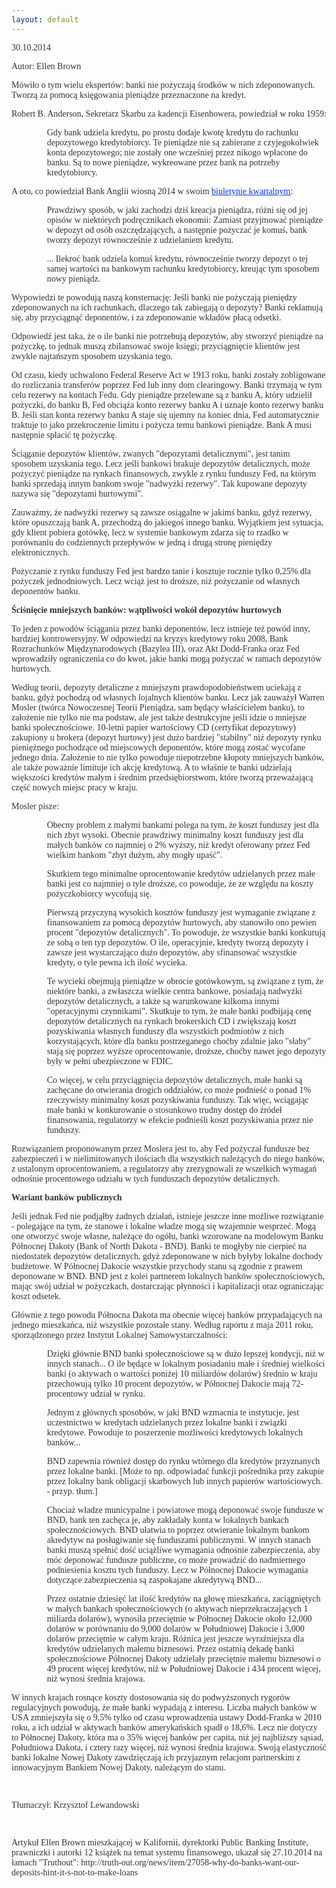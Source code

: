 ```yaml
---
layout: default
---
```


<!--216-->
<p style="margin-top: 0px; margin-right: 0px; margin-left: 0px; font-family: 'Times New Roman'; color: rgb(50, 51, 51);">30.10.2014</p>
<p style="margin-top: 0px; margin-right: 0px; margin-left: 0px; font-family: 'Times New Roman'; color: rgb(50, 51, 51);">Autor: Ellen Brown</p><p style="margin-top: 0px; margin-right: 0px; margin-left: 0px; font-family: 'Times New Roman'; color: rgb(50, 51, 51);">Mówiło o tym wielu ekspertów: banki nie pożyczają środków w nich zdeponowanych. Tworzą za pomocą księgowania pieniądze przeznaczone na kredyt.</p><p style="margin-top: 0px; margin-right: 0px; margin-left: 0px; font-family: 'Times New Roman'; color: rgb(50, 51, 51);">Robert B. Anderson, Sekretarz Skarbu za kadencji Eisenhowera, powiedział w roku 1959:</p><p style="margin-top: 0px; margin-right: 0px; margin-left: 56.7px; font-family: 'Times New Roman'; color: rgb(50, 51, 51);">Gdy bank udziela kredytu, po prostu dodaje kwotę kredytu do rachunku depozytowego kredytobiorcy. Te pieniądze nie są zabierane z czyjegokolwiek konta depozytowego; nie zostały one wcześniej przez nikogo wpłacone do banku. Są to nowe pieniądze, wykreowane przez bank na potrzeby kredytobiorcy.</p><p style="margin-top: 0px; margin-right: 0px; margin-left: 0px; font-family: 'Times New Roman'; color: rgb(50, 51, 51);">A oto, co powiedział Bank Anglii wiosną 2014 w swoim <a href="http://www.bankofengland.co.uk/publications/Documents/quarterlybulletin/2014/qb14q1prereleasemoneycreation.pdf"><span style="text-decoration: underline ; color: #0433ff">biuletynie kwartalnym</span></a>:</p><p style="margin-top: 0px; margin-right: 0px; margin-left: 56.7px; font-family: 'Times New Roman'; color: rgb(50, 51, 51);">Prawdziwy sposób, w jaki zachodzi dziś kreacja pieniądza, różni się od jej opisów w niektórych podręcznikach ekonomii: Zamiast przyjmować pieniądze w depozyt od osób oszczędzających, a następnie pożyczać je komuś, bank tworzy depozyt równocześnie z udzielaniem kredytu.</p><p style="margin-top: 0px; margin-right: 0px; margin-left: 56.7px; font-family: 'Times New Roman'; color: rgb(50, 51, 51);">... Ilekroć bank udziela komuś kredytu, równocześnie tworzy depozyt o tej samej wartości na bankowym rachunku kredytobiorcy, kreując tym sposobem nowy pieniądz.</p><p style="margin-top: 0px; margin-right: 0px; margin-left: 0px; font-family: 'Times New Roman'; color: rgb(50, 51, 51);">Wypowiedzi te powodują naszą konsternację: Jeśli banki nie pożyczają pieniędzy zdeponowanych na ich rachunkach, dlaczego tak zabiegają o depozyty? Banki reklamują się, aby przyciągnąć deponentów, i za zdeponowanie wkładów płacą odsetki.</p><p style="margin-top: 0px; margin-right: 0px; margin-left: 0px; font-family: 'Times New Roman'; color: rgb(50, 51, 51);">Odpowiedź jest taka, że o ile banki nie potrzebują depozytów, aby stworzyć pieniądze na pożyczkę, to jednak muszą zbilansować swoje księgi; przyciągnięcie klientów jest zwykle najtańszym sposobem uzyskania tego.</p><p style="margin-top: 0px; margin-right: 0px; margin-left: 0px; font-family: 'Times New Roman'; color: rgb(50, 51, 51);">Od czasu, kiedy uchwalono Federal Reserve Act w 1913 roku, banki zostały zobligowane do rozliczania transferów poprzez Fed lub inny dom clearingowy. Banki trzymają w tym celu rezerwy na kontach Fedu. Gdy pieniądze przelewane są z banku A, który udzielił pożyczki, do banku B, Fed obciąża konto rezerwy banku A i uznaje konto rezerwy banku B. Jeśli stan konta rezerwy banku A staje się ujemny na koniec dnia, Fed automatycznie traktuje to jako przekroczenie limitu i pożycza temu bankowi pieniądze. Bank A musi następnie spłacić tę pożyczkę.</p><p style="margin-top: 0px; margin-right: 0px; margin-left: 0px; font-family: 'Times New Roman'; color: rgb(50, 51, 51);">Ściąganie depozytów klientów, zwanych "depozytami detalicznymi", jest tanim sposobem uzyskania tego. Lecz jeśli bankowi brakuje depozytów detalicznych, może pożyczyć pieniądze na rynkach finansowych, zwykle z rynku funduszy Fed, na którym banki sprzedają innym bankom swoje "nadwyżki rezerwy". Tak kupowane depozyty nazywa się "depozytami hurtowymi".</p><p style="margin-top: 0px; margin-right: 0px; margin-left: 0px; font-family: 'Times New Roman'; color: rgb(50, 51, 51);">Zauważmy, że nadwyżki rezerwy są zawsze osiągalne w jakimś banku, gdyż rezerwy, które opuszczają bank A, przechodzą do jakiegoś innego banku. Wyjątkiem jest sytuacja, gdy klient pobiera gotówkę, lecz w systemie bankowym zdarza się to rzadko w porównaniu do codziennych przepływów w jedną i drugą stronę pieniędzy elektronicznych.</p><p style="margin-top: 0px; margin-right: 0px; margin-left: 0px; font-family: 'Times New Roman'; color: rgb(50, 51, 51);">Pożyczanie z rynku funduszy Fed jest bardzo tanie i kosztuje rocznie tylko 0,25% dla pożyczek jednodniowych. Lecz wciąż jest to droższe, niż pożyczanie od własnych deponentów banku.</p><p style="margin-top: 0px; margin-right: 0px; margin-left: 0px; font-family: 'Times New Roman'; color: rgb(50, 51, 51);"><b>Ściśnięcie mniejszych banków: wątpliwości wokół depozytów hurtowych</b></p><p style="margin-top: 0px; margin-right: 0px; margin-left: 0px; font-family: 'Times New Roman'; color: rgb(50, 51, 51);">To jeden z powodów ściągania przez banki deponentów, lecz istnieje też powód inny, bardziej kontrowersyjny. W odpowiedzi na kryzys kredytowy roku 2008, Bank Rozrachunków Międzynarodowych (Bazylea III), oraz Akt Dodd-Franka oraz Fed wprowadziły ograniczenia co do kwot, jakie banki mogą pożyczać w ramach depozytów hurtowych.</p><p style="margin-top: 0px; margin-right: 0px; margin-left: 0px; font-family: 'Times New Roman'; color: rgb(50, 51, 51);">Według teorii, depozyty detaliczne z mniejszym prawdopodobieństwem uciekają z banku, gdyż pochodzą od własnych lojalnych klientów banku. Lecz jak zauważył Warren Mosler (twórca Nowoczesnej Teorii Pieniądza, sam będący właścicielem banku), to założenie nie tylko nie ma podstaw, ale jest także destrukcyjne jeśli idzie o mniejsze banki społecznościowe. 10-letni papier wartościowy CD (certyfikat depozytowy) zakupiony u brokera (depozyt hurtowy) jest dużo bardziej "stabilny" niż depozyty rynku pieniężnego pochodzące od miejscowych deponentów, które mogą zostać wycofane jednego dnia. Założenie to nie tylko powoduje niepotrzebne kłopoty mniejszych banków, ale także poważnie limituje ich akcję kredytową. A to właśnie te banki udzielają większości kredytów małym i średnim przedsiębiorstwom, które tworzą przeważającą część nowych miejsc pracy w kraju.</p><p style="margin-top: 0px; margin-right: 0px; margin-left: 0px; font-family: 'Times New Roman'; color: rgb(50, 51, 51);">Mosler pisze:&nbsp;</p><p style="margin-top: 0px; margin-right: 0px; margin-left: 56.7px; font-family: 'Times New Roman'; color: rgb(50, 51, 51);">Obecny problem z małymi bankami polega na tym, że koszt funduszy jest dla nich zbyt wysoki. Obecnie prawdziwy minimalny koszt funduszy jest dla małych banków co najmniej o 2% wyższy, niż kredyt oferowany przez Fed wielkim bankom "zbyt dużym, aby mogły upaść".</p><p style="margin-top: 0px; margin-right: 0px; margin-left: 56.7px; font-family: 'Times New Roman'; color: rgb(50, 51, 51);">Skutkiem tego minimalne oprocentowanie kredytów udzielanych przez małe banki jest co najmniej o tyle droższe, co powoduje, że ze względu na koszty pożyczkobiorcy wycofują się.</p><p style="margin-top: 0px; margin-right: 0px; margin-left: 56.7px; font-family: 'Times New Roman'; color: rgb(50, 51, 51);">Pierwszą przyczyną wysokich kosztów funduszy jest wymaganie związane z finansowaniem za pomocą depozytów hurtowych, aby stanowiło ono pewien procent "depozytów detalicznych". To powoduje, że wszystkie banki konkurują ze sobą o ten typ depozytów. O ile, operacyjnie, kredyty tworzą depozyty i zawsze jest wystarczająco dużo depozytów, aby sfinansować wszystkie kredyty, o tyle pewna ich ilość wycieka.&nbsp;</p><p style="margin-top: 0px; margin-right: 0px; margin-left: 56.7px; font-family: 'Times New Roman'; color: rgb(50, 51, 51);">Te wycieki obejmują pieniądze w obrocie gotówkowym, są związane z tym, że niektóre banki, a zwłaszcza wielkie centra bankowe, posiadają nadwyżki depozytów detalicznych, a także są warunkowane kilkoma innymi "operacyjnymi czynnikami". Skutkuje to tym, że małe banki podbijają cenę depozytów detalicznych na rynkach brokerskich CD i zwiększają koszt pozyskiwania własnych funduszy dla wszystkich podmiotów z nich korzystających, które dla banku postrzeganego choćby zdalnie jako "słaby" stają się poprzez wyższe oprocentowanie, droższe, choćby nawet jego depozyty były w pełni ubezpieczone w FDIC.</p><p style="margin-top: 0px; margin-right: 0px; margin-left: 56.7px; font-family: 'Times New Roman'; color: rgb(50, 51, 51);">Co więcej, w celu przyciągnięcia depozytów detalicznych, małe banki są zachęcane do otwierania drogich oddziałów, co może podnieść o ponad 1% rzeczywisty minimalny koszt pozyskiwania funduszy. Tak więc, wciągając małe banki w konkurowanie o stosunkowo trudny dostęp do źródeł finansowania, regulatorzy w efekcie podnieśli koszt pozyskiwania przez nie funduszy.</p><p style="margin-top: 0px; margin-right: 0px; margin-left: 0px; font-family: 'Times New Roman'; color: rgb(50, 51, 51);">Rozwiązaniem proponowanym przez Moslera jest to, aby Fed pożyczał fundusze bez zabezpieczeń i w nielimitowanych ilościach dla wszystkich należących do niego banków, z ustalonym oprocentowaniem, a regulatorzy aby zrezygnowali ze wszelkich wymagań odnośnie procentowego udziału w tych funduszach depozytów detalicznych.</p><p style="margin-top: 0px; margin-right: 0px; margin-left: 0px; font-family: 'Times New Roman'; color: rgb(50, 51, 51);"><b>Wariant banków publicznych</b></p><p style="margin-top: 0px; margin-right: 0px; margin-left: 0px; font-family: 'Times New Roman'; color: rgb(50, 51, 51);">Jeśli jednak Fed nie podjąłby żadnych działań, istnieje jeszcze inne możliwe rozwiązanie - polegające na tym, że stanowe i lokalne władze mogą się wzajemnie wesprzeć. Mogą one otworzyć swoje własne, należące do ogółu, banki wzorowane na modelowym Banku Północnej Dakoty (Bank of North Dakota - BND). Banki te mogłyby nie cierpieć na niedostatek depozytów detalicznych, gdyż zdeponowane w nich byłyby lokalne dochody budżetowe. W Północnej Dakocie wszystkie przychody stanu są zgodnie z prawem deponowane w BND. BND jest z kolei partnerem lokalnych banków społecznościowych, mając swój udział w pożyczkach, dostarczając płynności i kapitalizacji oraz ograniczając koszt odsetek.</p><p style="margin-top: 0px; margin-right: 0px; margin-left: 0px; font-family: 'Times New Roman'; color: rgb(50, 51, 51);">Głównie z tego powodu Północna Dakota ma obecnie więcej banków przypadających na jednego mieszkańca, niż wszystkie pozostałe stany. Według raportu z maja 2011 roku, sporządzonego przez Instytut Lokalnej Samowystarczalności:</p><p style="margin-top: 0px; margin-right: 0px; margin-left: 56.7px; font-family: 'Times New Roman'; color: rgb(50, 51, 51);">Dzięki głównie BND banki społecznościowe są w dużo lepszej kondycji, niż w innych stanach... O ile będące w lokalnym posiadaniu małe i średniej wielkości banki (o aktywach o wartości poniżej 10 miliardów dolarów) średnio w kraju przechowują tylko 10 procent depozytów, w Północnej Dakocie mają 72-procentowy udział w rynku.</p><p style="margin-top: 0px; margin-right: 0px; margin-left: 56.7px; font-family: 'Times New Roman'; color: rgb(50, 51, 51);">Jednym z głównych sposobów, w jaki BND wzmacnia te instytucje, jest uczestnictwo w kredytach udzielanych przez lokalne banki i związki kredytowe. Powoduje to poszerzenie możliwości kredytowych lokalnych banków...</p><p style="margin-top: 0px; margin-right: 0px; margin-left: 56.7px; font-family: 'Times New Roman'; color: rgb(50, 51, 51);">BND zapewnia również dostęp do rynku wtórnego dla kredytów przyznanych przez lokalne banki. [Może to np. odpowiadać funkcji pośrednika przy zakupie przez lokalny bank obligacji skarbowych lub innych papierów wartościowych. - przyp. tłum.]</p><p style="margin-top: 0px; margin-right: 0px; margin-left: 56.7px; font-family: 'Times New Roman'; color: rgb(50, 51, 51);">Chociaż władze municypalne i powiatowe mogą deponować swoje fundusze w BND, bank ten zachęca je, aby zakładały konta w lokalnych bankach społecznościowych. BND ułatwia to poprzez otwieranie lokalnym bankom akredytyw na posługiwanie się funduszami publicznymi. W innych stanach banki muszą spełnić dość uciążliwe wymagania odnośnie zabezpieczenia, aby móc deponować fundusze publiczne, co może prowadzić do nadmiernego podniesienia kosztu tych funduszy. Lecz w Północnej Dakocie wymagania dotyczące zabezpieczenia są zaspokajane akredytywą BND...</p><p style="margin-top: 0px; margin-right: 0px; margin-left: 56.7px; font-family: 'Times New Roman'; color: rgb(50, 51, 51);">Przez ostatnie dziesięć lat ilość kredytów na głowę mieszkańca, zaciągniętych w małych bankach społecznościowych (o aktywach nieprzekraczających 1 miliarda dolarów), wynosiła przeciętnie w Północnej Dakocie około 12,000 dolarów w porównaniu do 9,000 dolarów w Południowej Dakocie i 3,000 dolarów przeciętnie w całym kraju. Różnica jest jeszcze wyraźniejsza dla kredytów udzielanych małemu biznesowi. Przez ostatnią dekadę banki społecznościowe Północnej Dakoty udzielały przeciętnie małemu biznesowi o 49 procent więcej kredytów, niż w Południowej Dakocie i 434 procent więcej, niż wynosi średnia krajowa.</p><p style="margin-top: 0px; margin-right: 0px; margin-left: 0px; font-family: 'Times New Roman'; color: rgb(50, 51, 51);">W innych krajach rosnące koszty dostosowania się do podwyższonych rygorów regulacyjnych powodują, że małe banki wypadają z interesu. Liczba małych banków w USA zmniejszyła się o 9,5% tylko od czasu wprowadzenia ustawy Dodd-Franka w 2010 roku, a ich udział w aktywach banków amerykańskich spadł o 18,6%. Lecz nie dotyczy to Północnej Dakoty, która ma o 35% więcej banków per capita, niż jej najbliższy sąsiad, Południowa Dakota, i cztery razy więcej, niż wynosi średnia krajowa. Swoją elastyczność banki lokalne Nowej Dakoty zawdzięczają ich przyjaznym relacjom partnerskim z innowacyjnym Bankiem Nowej Dakoty, należącym do stanu.</p><p style="margin-top: 0px; margin-right: 0px; margin-left: 0px; font-family: 'Times New Roman'; color: rgb(50, 51, 51); min-height: 15px;"><br></p><p style="margin-top: 0px; margin-right: 0px; margin-left: 0px; font-family: 'Times New Roman'; color: rgb(50, 51, 51);">Tłumaczył: Krzysztof Lewandowski</p><p style="margin-top: 0px; margin-right: 0px; margin-left: 0px; font-family: 'Times New Roman'; color: rgb(50, 51, 51); min-height: 15px;"><br></p><p style="margin-top: 0px; margin-right: 0px; margin-left: 0px; font-family: 'Times New Roman'; color: rgb(50, 51, 51);">

































</p><p style="margin-top: 0px; margin-right: 0px; margin-left: 0px; font-family: 'Times New Roman'; color: rgb(50, 51, 51);">Artykuł Ellen Brown mieszkającej w Kalifornii, dyrektorki Public Banking Institute, prawniczki i autorki 12 książek na temat systemu finansowego, ukazał się 27.10.2014 na łamach "Truthout": http://truth-out.org/news/item/27058-why-do-banks-want-our-deposits-hint-it-s-not-to-make-loans</p><div><br></div>